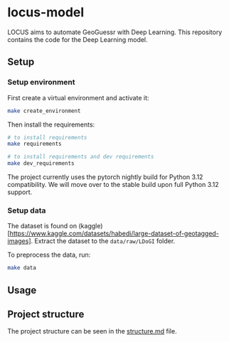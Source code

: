 # locus-model

LOCUS aims to automate GeoGuessr with Deep Learning. This repository contains the code for the Deep Learning model.

## Setup

### Setup environment

First create a virtual environment and activate it:

```bash
make create_environment
```

Then install the requirements:

```bash
# to install requirements
make requirements

# to install requirements and dev requirements
make dev_requirements
```

The project currently uses the pytorch nightly build for Python 3.12 compatibility. We will move over to the stable build upon full Python 3.12 support.

### Setup data

The dataset is found on (kaggle)[https://www.kaggle.com/datasets/habedi/large-dataset-of-geotagged-images]. Extract the dataset to the `data/raw/LDoGI` folder.

To preprocess the data, run:

```bash
make data
```

## Usage




## Project structure

The project structure can be seen in the [structure.md](/docs/markdown/structure.md) file.


